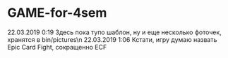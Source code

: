 # GAME-for-4sem
22.03.2019 0:19 Здесь пока тупо шаблон, ну и еще несколько фоточек, хранятся в bin/pictures\n
22.03.2019 1:06 Кстати, игру думаю назвать Epic Card Fight, сокращенно ECF
